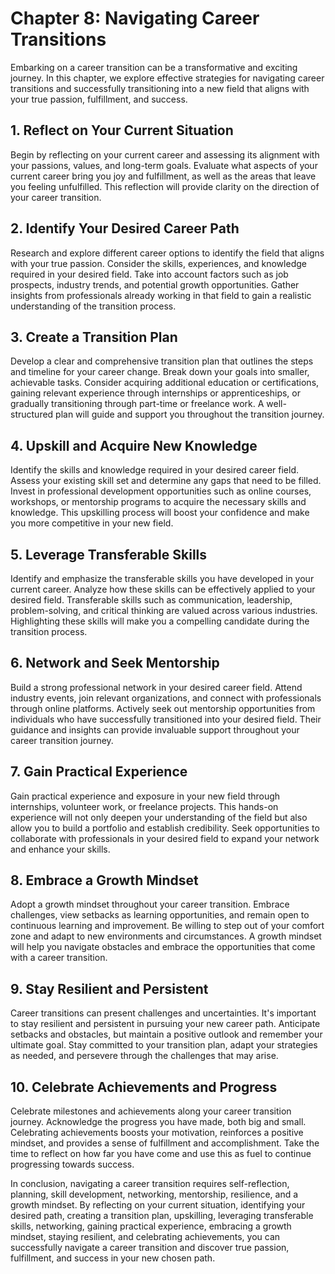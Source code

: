 Chapter 8: Navigating Career Transitions
========================================

Embarking on a career transition can be a transformative and exciting journey. In this chapter, we explore effective strategies for navigating career transitions and successfully transitioning into a new field that aligns with your true passion, fulfillment, and success.

**1. Reflect on Your Current Situation**
----------------------------------------

Begin by reflecting on your current career and assessing its alignment with your passions, values, and long-term goals. Evaluate what aspects of your current career bring you joy and fulfillment, as well as the areas that leave you feeling unfulfilled. This reflection will provide clarity on the direction of your career transition.

**2. Identify Your Desired Career Path**
----------------------------------------

Research and explore different career options to identify the field that aligns with your true passion. Consider the skills, experiences, and knowledge required in your desired field. Take into account factors such as job prospects, industry trends, and potential growth opportunities. Gather insights from professionals already working in that field to gain a realistic understanding of the transition process.

**3. Create a Transition Plan**
-------------------------------

Develop a clear and comprehensive transition plan that outlines the steps and timeline for your career change. Break down your goals into smaller, achievable tasks. Consider acquiring additional education or certifications, gaining relevant experience through internships or apprenticeships, or gradually transitioning through part-time or freelance work. A well-structured plan will guide and support you throughout the transition journey.

**4. Upskill and Acquire New Knowledge**
----------------------------------------

Identify the skills and knowledge required in your desired career field. Assess your existing skill set and determine any gaps that need to be filled. Invest in professional development opportunities such as online courses, workshops, or mentorship programs to acquire the necessary skills and knowledge. This upskilling process will boost your confidence and make you more competitive in your new field.

**5. Leverage Transferable Skills**
-----------------------------------

Identify and emphasize the transferable skills you have developed in your current career. Analyze how these skills can be effectively applied to your desired field. Transferable skills such as communication, leadership, problem-solving, and critical thinking are valued across various industries. Highlighting these skills will make you a compelling candidate during the transition process.

**6. Network and Seek Mentorship**
----------------------------------

Build a strong professional network in your desired career field. Attend industry events, join relevant organizations, and connect with professionals through online platforms. Actively seek out mentorship opportunities from individuals who have successfully transitioned into your desired field. Their guidance and insights can provide invaluable support throughout your career transition journey.

**7. Gain Practical Experience**
--------------------------------

Gain practical experience and exposure in your new field through internships, volunteer work, or freelance projects. This hands-on experience will not only deepen your understanding of the field but also allow you to build a portfolio and establish credibility. Seek opportunities to collaborate with professionals in your desired field to expand your network and enhance your skills.

**8. Embrace a Growth Mindset**
-------------------------------

Adopt a growth mindset throughout your career transition. Embrace challenges, view setbacks as learning opportunities, and remain open to continuous learning and improvement. Be willing to step out of your comfort zone and adapt to new environments and circumstances. A growth mindset will help you navigate obstacles and embrace the opportunities that come with a career transition.

**9. Stay Resilient and Persistent**
------------------------------------

Career transitions can present challenges and uncertainties. It's important to stay resilient and persistent in pursuing your new career path. Anticipate setbacks and obstacles, but maintain a positive outlook and remember your ultimate goal. Stay committed to your transition plan, adapt your strategies as needed, and persevere through the challenges that may arise.

**10. Celebrate Achievements and Progress**
-------------------------------------------

Celebrate milestones and achievements along your career transition journey. Acknowledge the progress you have made, both big and small. Celebrating achievements boosts your motivation, reinforces a positive mindset, and provides a sense of fulfillment and accomplishment. Take the time to reflect on how far you have come and use this as fuel to continue progressing towards success.

In conclusion, navigating a career transition requires self-reflection, planning, skill development, networking, mentorship, resilience, and a growth mindset. By reflecting on your current situation, identifying your desired path, creating a transition plan, upskilling, leveraging transferable skills, networking, gaining practical experience, embracing a growth mindset, staying resilient, and celebrating achievements, you can successfully navigate a career transition and discover true passion, fulfillment, and success in your new chosen path.
